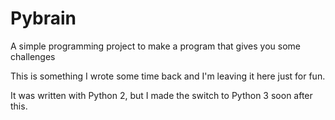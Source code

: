 # Pybrain

A simple programming project 
to make a program that gives you
some challenges

This is something I wrote some time back
and I'm leaving it here just for fun.

It was written with Python 2, but I
made the switch to Python 3 soon after
this.
